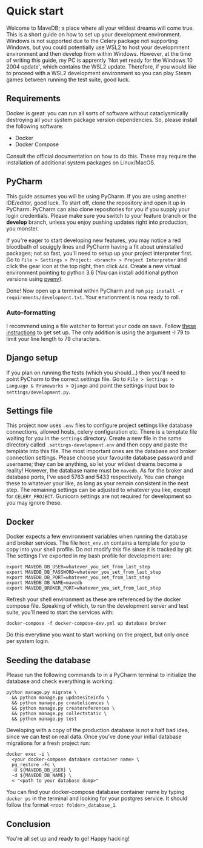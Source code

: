 # Quick start
Welcome to MaveDB; a place where all your wildest dreams will come true. This is a short guide on
how to set up your development environment. Windows is not supported due to the Celery package not
supporting Windows, but you could potentially use WSL2 to host your developmnent environment and then
develop from within Windows. However, at the time of writing this guide, my PC is apprently 'Not 
yet ready for the Windows 10 2004 update', which contains the WSL2 update. Therefore, if you
would like to proceed with a WSL2 development environment so you can play Steam games between 
running the test suite, good luck.

## Requirements
Docker is great: you can run all sorts of software without cataclysmically destroying all your
system package version dependencies. So, please install the following software:

- Docker
- Docker Compose

Consult the official documentation on how to do this. These may require the installation of 
additional system packages on Linux/MacOS.

## PyCharm
This guide assumes you will be using PyCharm. If you are using another IDE/editor, good luck. To 
start off, clone the repository and open it up in PyCharm. PyCharm can also clone repositories for
you if you supply your login credentials. Please make sure you switch to your feature branch or
the **develop** branch, unless you enjoy pushing updates right into production, you monster.

If you're eager to start developing new features, you may notice a red bloodbath of squiggly lines 
and PyCharm having a fit about uninstalled packages; not so fast, you'll need to setup up your 
project interpreter first. Go to `File > Settings > Project: <branch> > Project Interpreter` and 
click the gear icon at the top right, then click `Add`. Create a new virtual environment pointing to 
python 3.6 (You can install additional python versions using [pyenv](https://github.com/pyenv/pyenv-installer)).

Done! Now open up a terminal within PyCharm and run `pip install -r requirements/development.txt`.
Your envrionment is now ready to roll. 

### Auto-formatting

I recommend using a file watcher to format your code on save. Follow 
[these instructions](https://black.readthedocs.io/en/stable/editor_integration.html) to get set up.
The only addition is using the argument -l 79 to limit your line length to 79 characters.

## Django setup

If you plan on running the tests (which you should...) then you'll need to point PyCharm to the 
correct settings file. Go to `File > Settings > Language & Frameworks > Django` and point the
settings input box to `settings/development.py`.

## Settings file

This project now uses `.env` files to configure project settings like database connections, 
allowed hosts, celery configuration etc. There is a template file waiting for you in the `settings`
directory. Create a new file in the same directory called `.settings-development.env` and then copy 
and paste the template into this file. The most important ones are the database and broker connection 
settings. Please choose your favourite database password and username; they can be anything, so let 
your wildest dreams become a reality! However, the database name must be `mavedb`. As for the broker 
and database ports, I've used 5763 and 5433 respectively. You can change these to whatever your like, 
as long as your remain consistent in the next step. The remaining settings can be adjusted to 
whatever you like, except for `CELERY_PROJECT`. Gunicorn settings are not required for development 
so you may ignore these.

## Docker

Docker expects a few environment variables when running the database and broker services. The file
`host_env.sh` contains a template for you to copy into your shell profile. Do not modify this file 
since it is tracked by git. The settings I've exported in my bash profile for development are:

```shell
export MAVEDB_DB_USER=whatever_you_set_from_last_step
export MAVEDB_DB_PASSWORD=whatever_you_set_from_last_step
export MAVEDB_DB_PORT=whatever_you_set_from_last_step
export MAVEDB_DB_NAME=mavedb
export MAVEDB_BROKER_PORT=whatever_you_set_from_last_step
```

Refresh your shell environment as these are referenced by the docker compose file. Speaking of 
which, to run the development server and test suite, you'll need to start the services with:

```shell script
docker-compose -f docker-compose-dev.yml up database broker
```

Do this everytime you want to start working on the project, but only once per system login.

## Seeding the database

Please run the following commands to in a PyCharm terminal to initialize the database and check 
everything is working:

```shell script
python manage.py migrate \
  && python manage.py updatesiteinfo \
  && python manage.py createlicences \
  && python manage.py createreferences \
  && python manage.py collectstatic \
  && python manage.py test
```

Developing with a copy of the production database is not a half bad idea, since we can test on
real data. Once you've done your initial database migrations for a fresh project run:

```shell script
docker exec -i \ 
  <your docker-compose database container name> \
  pg_restore -Fc \ 
  -U ${MAVEDB_DB_USER} \
  -d ${MAVEDB_DB_NAME} \
  < "<path to your database dump>"
```

You can find your docker-compose database container name by typing `docker ps` in the terminal and
looking for your postgres service. It should follow the format `<root folder>_database_1`.

## Conclusion

You're all set up and ready to go! Happy hacking!